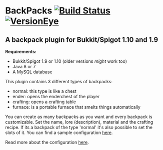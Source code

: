 # BackPacks [![Build Status](https://michael1011.at/jenkins/buildStatus/icon?job=BackPacks)](https://michael1011.at/jenkins/job/BackPacks) [![VersionEye](https://www.versioneye.com/user/projects/57de569bbf3e4c0049efe008/badge.svg)](https://www.versioneye.com/user/projects/57de569bbf3e4c0049efe008)

## A backpack plugin for Bukkit/Spigot 1.10 and 1.9

**Requirements:**
* Bukkit/Spigot 1.9 or 1.10 (older versions *might* work too)
* Java 8 or 7
* A MySQL database


This plugin contains 3 different types of backpacks:
* normal: this type is like a chest
* ender: opens the enderchest of the player
* crafting: opens a crafting table
* furnace: is a portable furnace that smelts things automatically

You can create as many backpacks as you want and every backpack is customizable. Set the name, lore (description), material and the crafting recipe. If its a backpack of the type 'normal' it's also possible to set the slots of it. You can find a sample configuration [here](https://github.com/michael1011/BackPacks/blob/master/src/main/resources/config.yml).

Read more about the configuration [here](https://github.com/michael1011/BackPacks/wiki/).
